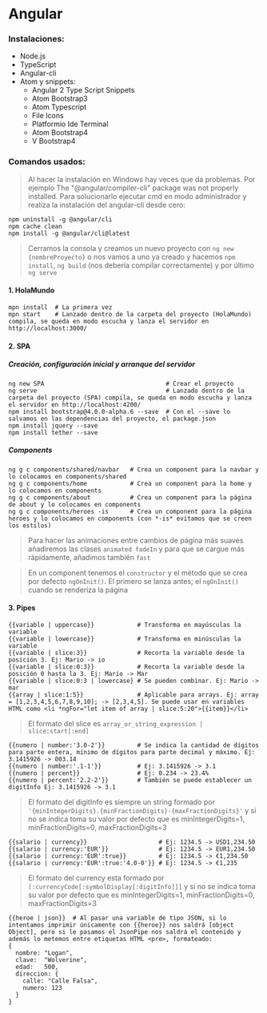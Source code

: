 # Angular

### Instalaciones:
- Node.js
- TypeScript
- Angular-cli
- Atom y snippets:
  - Angular 2 Type Script Snippets
  - Atom Bootstrap3
  - Atom Typescript
  - File Icons
  - Platformio Ide Terminal
  - Atom Bootstrap4
  - V Bootstrap4

### Comandos usados:

>Al hacer la instalación en Windows hay veces que da problemas.
Por ejemplo The "@angular/compiler-cli" package was not properly installed.
Para solucionarlo ejecutar cmd en modo administrador y realiza la instalación del angular-cli desde cero:
```shell
npm uninstall -g @angular/cli
npm cache clean
npm install -g @angular/cli@latest
```
>Cerramos la consola y creamos un nuevo proyecto con `ng new {nombreProyecto}` o nos vamos a uno ya creado y hacemos `npm install`, `ng build` (nos debería compilar correctamente) y por último `ng serve`

#### 1. HolaMundo
```shell
mpn install  # La primera vez
mpn start    # Lanzado dentro de la carpeta del proyecto (HolaMundo) compila, se queda en modo escucha y lanza el servidor en http://localhost:3000/
```

#### 2. SPA

##### Creación, configuración inicial y arranque del servidor
```shell
ng new SPA                                  # Crear el proyecto
ng serve                                    # Lanzado dentro de la carpeta del proyecto (SPA) compila, se queda en modo escucha y lanza el servidor en http://localhost:4200/
npm install bootstrap@4.0.0-alpha.6 --save  # Con el --save lo salvamos en las dependencias del proyecto, el package.json
npm install jquery --save
npm install tether --save
```

##### Components
```shell
ng g c components/shared/navbar   # Crea un component para la navbar y lo colocamos en components/shared
ng g c components/home            # Crea un component para la home y lo colocamos en components
ng g c components/about           # Crea un component para la página de about y lo colocamos en components
ng g c components/heroes -is      # Crea un component para la página heroes y lo colocamos en components (con *-is* evitamos que se creen los estilos)
```

>Para hacer las animaciones entre cambios de página más suaves añadiremos las clases `animated fadeIn` y para que se cargue más rápidamente, añadimos también `fast`

>En un component tenemos el `constructor` y el método que se crea por defecto `ngOnInit()`. El primero se lanza antes; el `ngOnInit()` cuando se renderiza la página

#### 3. Pipes

```shell
{{variable | uppercase}}            # Transforma en mayúsculas la variable
{{variable | lowercase}}            # Transforma en minúsculas la variable
{{variable | slice:3}}              # Recorta la variable desde la posición 3. Ej: Mario -> io
{{variable | slice:0:3}}            # Recorta la variable desde la posición 0 hasta la 3. Ej: Mario -> Mar
{{variable | slice:0:3 | lowercase} # Se pueden combinar. Ej: Mario -> mar
{{array | slice:1:5}}               # Aplicable para arrays. Ej: array = [1,2,3,4,5,6,7,8,9,10]; -> [2,3,4,5]. Se puede usar en variables HTML como <li *ngFor="let item of array | slice:5:20">{{item}}</li>
```
>El formato del slice es `array_or_string_expression | slice:start[:end]`

```shell
{{numero | number:'3.0-2'}}         # Se indica la cantidad de dígitos para parte entera, mínimo de dígitos para parte decimal y máximo. Ej: 3.1415926 -> 003.14
{{numero | number:'.1-1'}}          # Ej: 3.1415926 -> 3.1
{{numero | percent}}                # Ej: 0.234 -> 23.4%
{{numero | percent:'2.2-2'}}        # También se puede establecer un digitInfo Ej: 3.1415926 -> 3.1
```
>El formato del digitInfo es siempre un string formado por `'{minIntegerDigits}.{minFractionDigits}-{maxFractionDigits}'` y si no se indica toma su valor por defecto que es minIntegerDigits=1, minFractionDigits=0, maxFractionDigits=3

```shell
{{salario | currency}}                    # Ej: 1234.5 -> USD1,234.50
{{salario | currency:'EUR'}}              # Ej: 1234.5 -> EUR1,234.50
{{salario | currency:'EUR':true}}         # Ej: 1234.5 -> €1,234.50
{{salario | currency:'EUR':true:'4.0-0'}} # Ej: 1234.5 -> €1,235
```
>El formato del currency esta formado por `[:currencyCode[:symbolDisplay[:digitInfo]]]` y si no se indica toma su valor por defecto que es minIntegerDigits=1, minFractionDigits=0, maxFractionDigits=3

```shell
{{heroe | json}}  # Al pasar una variable de tipo JSON, si lo intentamos imprimir únicamente con {{heroe}} nos saldrá [object Object], pero si le pasamos el JsonPipe nos saldrá el contenido y además lo metemos entre etiquetas HTML <pre>, formateado:
{
  nombre: "Logan",
  clave:  "Wolverine",
  edad:   500,
  direccion: {
    calle: "Calle Falsa",
    numero: 123
  }
}
```
